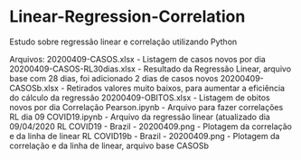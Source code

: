 # Linear-Regression-Correlation
Estudo sobre regressão linear e correlação utilizando Python

Arquivos:
  20200409-CASOS.xlsx                       - Listagem de casos novos por dia
  20200409-CASOS-RL30dias.xlsx              - Resultado da Regressão Linear, arquivo base com 28 dias, foi adicionado 2 dias de casos novos
  20200409-CASOSb.xlsx                      - Retirados valores muito baixos, para aumentar a eficiência do cálculo da regressão
  20200409-OBITOS.xlsx                      - Listagem de obitos novos por dia
  Correlação Pearson.ipynb                  - Arquivo para fazer correlações
  RL dia 09 COVID19.ipynb                   - Arquivo da regressão linear (atualizado dia 09/04/2020
  RL COVID19 - Brazil - 20200409.png        - Plotagem da correlação e da linha de linear
  RL COVID19b - Brazil - 20200409.png       - Plotagem da correlação e da linha de linear, arquivo base CASOSb
